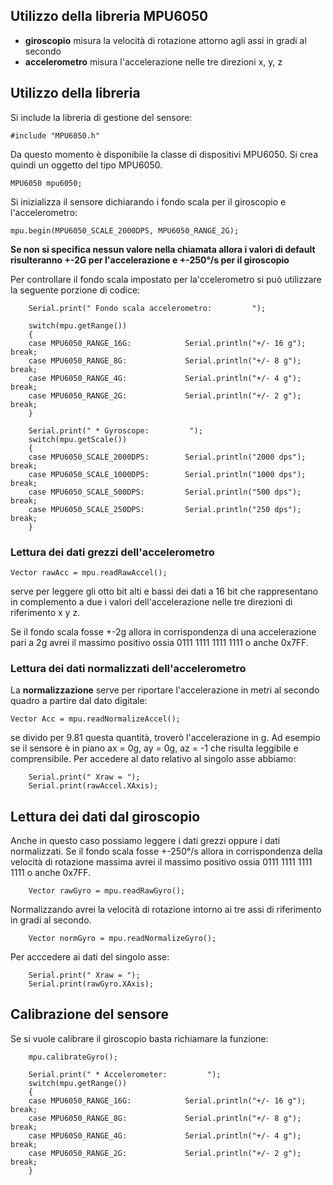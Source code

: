 

## Utilizzo della libreria MPU6050

- **giroscopio**  misura la velocità di rotazione attorno agli assi in gradi al secondo
- **accelerometro**  misura l'accelerazione nelle tre direzioni x, y, z 

## Utilizzo della libreria

Si include la libreria di gestione del sensore:

    #include "MPU6050.h"

Da questo momento è disponibile la classe di dispositivi MPU6050. Si crea quindi un oggetto del tipo MPU6050.

    MPU6050 mpu6050;

Si inizializza il sensore dichiarando i fondo scala per il giroscopio e l'accelerometro:

    mpu.begin(MPU6050_SCALE_2000DPS, MPU6050_RANGE_2G);

**Se non si specifica nessun valore nella chiamata allora i valori di default risulteranno +-2G per l'accelerazione e +-250°/s per il giroscopio**

Per controllare il fondo scala impostato per la'ccelerometro si può utilizzare la seguente porzione di codice:
        
        Serial.print(" Fondo scala accelerometro:         ");
        
        switch(mpu.getRange())
        {
        case MPU6050_RANGE_16G:            Serial.println("+/- 16 g"); break;
        case MPU6050_RANGE_8G:             Serial.println("+/- 8 g"); break;
        case MPU6050_RANGE_4G:             Serial.println("+/- 4 g"); break;
        case MPU6050_RANGE_2G:             Serial.println("+/- 2 g"); break;
        }  
        
        Serial.print(" * Gyroscope:         ");
        switch(mpu.getScale())
        {
        case MPU6050_SCALE_2000DPS:        Serial.println("2000 dps"); break;
        case MPU6050_SCALE_1000DPS:        Serial.println("1000 dps"); break;
        case MPU6050_SCALE_500DPS:         Serial.println("500 dps"); break;
        case MPU6050_SCALE_250DPS:         Serial.println("250 dps"); break;
        } 

### Lettura dei **dati grezzi** dell'accelerometro

    Vector rawAcc = mpu.readRawAccel(); 

serve per leggere gli otto bit alti e bassi dei dati a 16 bit che rappresentano in complemento a due i valori dell'accelerazione nelle tre direzioni di riferimento x y z. 

Se il fondo scala fosse +-2g allora in corrispondenza di una accelerazione pari a 2g avrei il massimo positivo ossia 0111 1111 1111 1111 o anche 0x7FF.

### Lettura dei **dati normalizzati** dell'accelerometro

La **normalizzazione** serve per riportare l'accelerazione in metri al secondo quadro a partire dal dato digitale:

    Vector Acc = mpu.readNormalizeAccel();

se divido per 9.81 questa quantità, troverò l'accelerazione in g. Ad esempio se il sensore è in piano ax = 0g, ay = 0g, az = -1 che risulta leggibile e comprensibile. Per accedere al dato relativo al singolo asse abbiamo:

        Serial.print(" Xraw = ");
        Serial.print(rawAccel.XAxis);

## Lettura dei dati dal giroscopio

Anche in questo caso possiamo leggere i dati grezzi oppure i dati normalizzati. Se il fondo scala fosse +-250°/s allora in corrispondenza della velocità di rotazione massima avrei il massimo positivo ossia 0111 1111 1111 1111 o anche 0x7FF.


        Vector rawGyro = mpu.readRawGyro();
        
Normalizzando avrei la velocità di rotazione intorno ai tre assi di riferimento in gradi al secondo.

        Vector normGyro = mpu.readNormalizeGyro();
        
 Per acccedere ai dati del singolo asse:
 
        Serial.print(" Xraw = ");
        Serial.print(rawGyro.XAxis);
        
## Calibrazione del sensore

Se si vuole calibrare il giroscopio basta richiamare la funzione:

        mpu.calibrateGyro(); 
        
        Serial.print(" * Accelerometer:         ");
        switch(mpu.getRange())
        {
        case MPU6050_RANGE_16G:            Serial.println("+/- 16 g"); break;
        case MPU6050_RANGE_8G:             Serial.println("+/- 8 g"); break;
        case MPU6050_RANGE_4G:             Serial.println("+/- 4 g"); break;
        case MPU6050_RANGE_2G:             Serial.println("+/- 2 g"); break;
        }  


